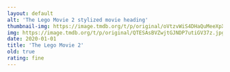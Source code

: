 ```yaml
---
layout: default
alt: 'The Lego Movie 2 stylized movie heading'
thumbnail-img: https://image.tmdb.org/t/p/original/oVtzvWiS4DHaQuMeeXpXQDLaK6r.png
img: https://image.tmdb.org/t/p/original/QTESAsBVZwjtGJNDP7utiGV37z.jpg
date: 2020-01-01
title: 'The Lego Movie 2'
old: true
rating: fine
---
```


